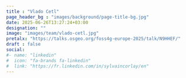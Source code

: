 ```yaml
---
title : "Vlado Cetl"
page_header_bg : "images/background/page-title-bg.jpg"
date: 2025-06-26T13:27:24+03:00
designation: ""
image: "images/team/vlado-cetl.jpg"
pretalx: "https://talks.osgeo.org/foss4g-europe-2025/talk/N9HHEF/"
draft : false
social:
#- name: "linkedin"
#  icon: "fa-brands fa-linkedin"
#  link: "https://fr.linkedin.com/in/sylvaincorlay/en"
---
```

